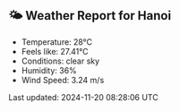 <!-- WEATHER-START -->
## 🌤 Weather Report for Hanoi

- Temperature: 28°C
- Feels like: 27.41°C
- Conditions: clear sky
- Humidity: 36%
- Wind Speed: 3.24 m/s

Last updated: 2024-11-20 08:28:06 UTC
<!-- WEATHER-END -->
